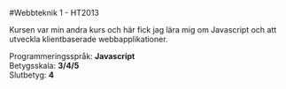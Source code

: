 #Webbteknik 1 - HT2013

Kursen var min andra kurs och här fick jag lära mig om Javascript och att utveckla klientbaserade webbapplikationer.

Programmeringsspråk: <b>Javascript</b><br>
Betygsskala: <b>3/4/5</b><br>
Slutbetyg: <b>4</b>
